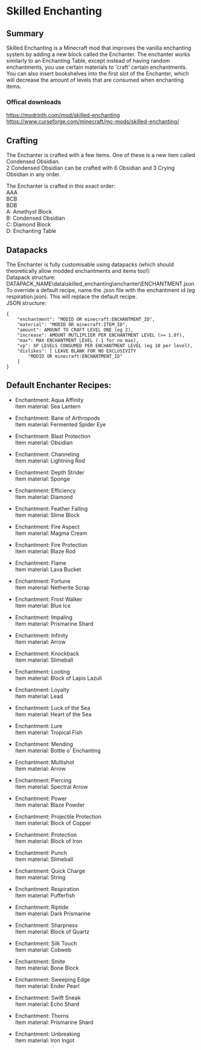 # Skilled Enchanting
## Summary
Skilled Enchanting is a Minecraft mod that improves the vanilla enchanting system by adding a new block called the Enchanter.
The enchanter works similarly to an Enchanting Table, except instead of having random enchantments, you use certain materials to 'craft' certain enchantments.
You can also insert bookshelves into the first slot of the Enchanter, which will decrease the amount of levels that are consumed when enchanting items.

### Offical downloads
https://modrinth.com/mod/skilled-enchanting
\
https://www.curseforge.com/minecraft/mc-mods/skilled-enchanting/

## Crafting
The Enchanter is crafted with a few items. One of these is a new item called Condensed Obsidian.
\
2 Condensed Obsidian can be crafted with 6 Obsidian and 3 Crying Obsidian in any order.

The Enchanter is crafted in this exact order:
\
AAA
\
BCB
\
BDB
\
A: Amethyst Block
\
B: Condensed Obsidian
\
C: Diamond Block
\
D: Enchanting Table

## Datapacks
The Enchanter is fully customisable using datapacks (which should theoretically allow modded enchantments and items too!):
\
Datapack structure: DATAPACK_NAME\data\skilled_enchanting\enchanter\ENCHANTMENT.json
\
To override a default recipe, name the .json file with the enchantment id (eg respiration.json). This will replace the default recipe.
\
JSON structure:
```
{
    "enchantment": "MODID OR minecraft:ENCHANTMENT_ID",
    "material": "MODID OR minecraft:ITEM_ID",
    "amount": AMOUNT TO CRAFT LEVEL ONE (eg 2),
    "increase": AMOUNT MUTLIPLIER PER ENCHANTMENT LEVEL (>= 1.0f),
    "max": MAX ENCHANTMENT LEVEL (-1 for no max),
    "xp": XP LEVELS CONSUMED PER ENCHANTMENT LEVEL (eg 10 per level),
    "dislikes": [ LEAVE BLANK FOR NO EXCLUSIVITY
        "MODID OR minecraft:ENCHANTMENT_ID"
    ]
}
```


## Default Enchanter Recipes:
* Enchantment: Aqua Affinity
\
Item material: Sea Lantern


* Enchantment: Bane of Arthropods
\
Item material: Fermented Spider Eye


* Enchantment: Blast Protection
\
Item material: Obsidian


* Enchantment: Channeling
\
Item material: Lightning Rod


* Enchantment: Depth Strider
\
Item material: Sponge


* Enchantment: Efficiency
\
Item material: Diamond


* Enchantment: Feather Falling
\
Item material: Slime Block


* Enchantment: Fire Aspect
\
Item material: Magma Cream


* Enchantment: Fire Protection
\
Item material: Blaze Rod


* Enchantment: Flame
\
Item material: Lava Bucket


* Enchantment: Fortune
\
Item material: Netherite Scrap


* Enchantment: Frost Walker
\
Item material: Blue Ice


* Enchantment: Impaling
\
Item material: Prismarine Shard


* Enchantment: Infinity
\
Item material: Arrow


* Enchantment: Knockback
\
Item material: Slimeball


* Enchantment: Looting
\
Item material: Block of Lapis Lazuli


* Enchantment: Loyalty
\
Item material: Lead


* Enchantment: Luck of the Sea
\
Item material: Heart of the Sea


* Enchantment: Lure
\
Item material: Tropical Fish


* Enchantment: Mending
\
Item material: Bottle o' Enchanting


* Enchantment: Multishot
\
Item material: Arrow


* Enchantment: Piercing
\
Item material: Spectral Arrow


* Enchantment: Power
\
Item material: Blaze Powder


* Enchantment: Projectile Protection
\
Item material: Block of Copper


* Enchantment: Protection
\
Item material: Block of Iron


* Enchantment: Punch
\
Item material: Slimeball


* Enchantment: Quick Charge
\
Item material: String


* Enchantment: Respiration
\
Item material: Pufferfish


* Enchantment: Riptide
\
Item material: Dark Prismarine


* Enchantment: Sharpness
\
Item material: Block of Quartz


* Enchantment: Silk Touch
\
Item material: Cobweb


* Enchantment: Smite
\
Item material: Bone Block


* Enchantment: Sweeping Edge
\
Item material: Ender Pearl


* Enchantment: Swift Sneak
\
Item material: Echo Shard


* Enchantment: Thorns
\
Item material: Prismarine Shard


* Enchantment: Unbreaking
\
Item material: Iron Ingot
